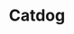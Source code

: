 ---
title: Catdog
emoji: 📈
colorFrom: yellow
colorTo: gray
sdk: gradio
sdk_version: 5.42.0
app_file: app.py
pinned: false
license: mit
---